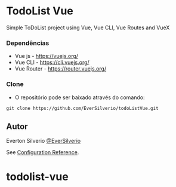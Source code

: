 # TodoList Vue

Simple ToDoList project using Vue, Vue CLI, Vue Routes and VueX

### Dependências

* Vue js - https://vuejs.org/
* Vue CLI - https://cli.vuejs.org/
* Vue Router - https://router.vuejs.org/

### Clone

* O repositório pode ser baixado através do comando:
```
git clone https://github.com/EverSilverio/todoListVue.git
```

## Autor

Everton Silverio
[@EverSilverio](https://www.linkedin.com/in/eversilverio/)

See [Configuration Reference](https://cli.vuejs.org/config/).

# todolist-vue
